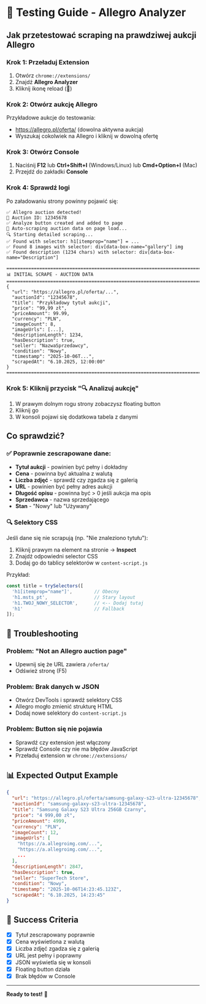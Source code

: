 # 🧪 Testing Guide - Allegro Analyzer

## Jak przetestować scraping na prawdziwej aukcji Allegro

### Krok 1: Przeładuj Extension

1. Otwórz `chrome://extensions/`
2. Znajdź **Allegro Analyzer**
3. Kliknij ikonę reload (🔄)

### Krok 2: Otwórz aukcję Allegro

Przykładowe aukcje do testowania:
- https://allegro.pl/oferta/ (dowolna aktywna aukcja)
- Wyszukaj cokolwiek na Allegro i kliknij w dowolną ofertę

### Krok 3: Otwórz Console

1. Naciśnij **F12** lub **Ctrl+Shift+I** (Windows/Linux) lub **Cmd+Option+I** (Mac)
2. Przejdź do zakładki **Console**

### Krok 4: Sprawdź logi

Po załadowaniu strony powinny pojawić się:

```
✅ Allegro auction detected!
📍 Auction ID: 12345678
✅ Analyze button created and added to page
🤖 Auto-scraping auction data on page load...
🔍 Starting detailed scraping...
✅ Found with selector: h1[itemprop="name"] = ...
✅ Found 8 images with selector: div[data-box-name="gallery"] img
✅ Found description (1234 chars) with selector: div[data-box-name="Description"]

================================================================================
📊 INITIAL SCRAPE - AUCTION DATA
================================================================================
{
  "url": "https://allegro.pl/oferta/...",
  "auctionId": "12345678",
  "title": "Przykładowy tytuł aukcji",
  "price": "99,99 zł",
  "priceAmount": 99.99,
  "currency": "PLN",
  "imageCount": 8,
  "imageUrls": [...],
  "descriptionLength": 1234,
  "hasDescription": true,
  "seller": "NazwaSprzedawcy",
  "condition": "Nowy",
  "timestamp": "2025-10-06T...",
  "scrapedAt": "6.10.2025, 12:00:00"
}
================================================================================
```

### Krok 5: Kliknij przycisk "🔍 Analizuj aukcję"

1. W prawym dolnym rogu strony zobaczysz floating button
2. Kliknij go
3. W konsoli pojawi się dodatkowa tabela z danymi

## Co sprawdzić?

### ✅ Poprawnie zescrapowane dane:

- **Tytuł aukcji** - powinien być pełny i dokładny
- **Cena** - powinna być aktualna z walutą
- **Liczba zdjęć** - sprawdź czy zgadza się z galerią
- **URL** - powinien być pełny adres aukcji
- **Długość opisu** - powinna być > 0 jeśli aukcja ma opis
- **Sprzedawca** - nazwa sprzedającego
- **Stan** - "Nowy" lub "Używany"

### 🔍 Selektory CSS

Jeśli dane się nie scrapują (np. "Nie znaleziono tytułu"):

1. Kliknij prawym na element na stronie → **Inspect**
2. Znajdź odpowiedni selector CSS
3. Dodaj go do tablicy selektorów w `content-script.js`

Przykład:
```javascript
const title = trySelectors([
  'h1[itemprop="name"]',        // Obecny
  'h1.msts_pt',                 // Stary layout
  'h1.TWOJ_NOWY_SELECTOR',      // <-- Dodaj tutaj
  'h1'                          // Fallback
]);
```

## 🐛 Troubleshooting

### Problem: "Not an Allegro auction page"
- Upewnij się że URL zawiera `/oferta/`
- Odśwież stronę (F5)

### Problem: Brak danych w JSON
- Otwórz DevTools i sprawdź selektory CSS
- Allegro mogło zmienić strukturę HTML
- Dodaj nowe selektory do `content-script.js`

### Problem: Button się nie pojawia
- Sprawdź czy extension jest włączony
- Sprawdź Console czy nie ma błędów JavaScript
- Przeładuj extension w `chrome://extensions/`

## 📊 Expected Output Example

```json
{
  "url": "https://allegro.pl/oferta/samsung-galaxy-s23-ultra-12345678",
  "auctionId": "samsung-galaxy-s23-ultra-12345678",
  "title": "Samsung Galaxy S23 Ultra 256GB Czarny",
  "price": "4 999,00 zł",
  "priceAmount": 4999,
  "currency": "PLN",
  "imageCount": 12,
  "imageUrls": [
    "https://a.allegroimg.com/...",
    "https://a.allegroimg.com/...",
    ...
  ],
  "descriptionLength": 2847,
  "hasDescription": true,
  "seller": "SuperTech Store",
  "condition": "Nowy",
  "timestamp": "2025-10-06T14:23:45.123Z",
  "scrapedAt": "6.10.2025, 14:23:45"
}
```

## 🎯 Success Criteria

- [x] Tytuł zescrapowany poprawnie
- [x] Cena wyświetlona z walutą
- [x] Liczba zdjęć zgadza się z galerią
- [x] URL jest pełny i poprawny
- [x] JSON wyświetla się w konsoli
- [x] Floating button działa
- [x] Brak błędów w Console

---

**Ready to test!** 🚀
